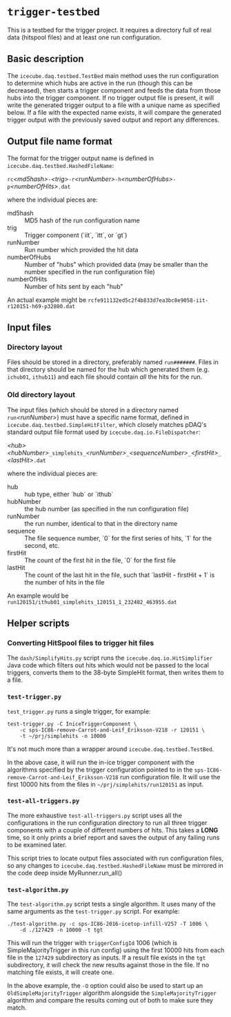 # `trigger-testbed`

This is a testbed for the trigger project.  It requires a directory full of
real data (hitspool files) and at least one run configuration.

## Basic description

The `icecube.daq.testbed.TestBed` main method uses the run
configuration to determine which hubs are active in the run (though
this can be decreased), then starts a trigger component and feeds the
data from those hubs into the trigger component.  If no trigger output
file is present, it will write the generated trigger output to a file
with a unique name as specified below.  If a file with the
expected name exists, it will compare the generated trigger output
with the previously saved output and report any differences.

## Output file name format

The format for the trigger output name is defined in
`icecube.daq.testbed.HashedFileName`:

`rc`*&lt;md5hash&gt;*`-`*&lt;trig&gt;*`-r`*&lt;runNumber&gt;*`-h`*&lt;numberOfHubs&gt;*`-p`*&lt;numberOfHits&gt;*`.dat`

where the individual pieces are:
<dl>
  <dt>md5hash</dt>
  <dd>MD5 hash of the run configuration name</dd>
  <dt>trig</dt>
  <dd>Trigger component (`iit`, `itt`, or `gt`)</dd>
  <dt>runNumber</dt>
  <dd>Run number which provided the hit data</dd>
  <dt>numberOfHubs</dt>
  <dd>Number of "hubs" which provided data (may be smaller than the
  number specified in the run configuration file)</dd>
  <dt>numberOfHits</dt>
  <dd>Number of hits sent by each "hub"</dd>
</dl>

An actual example might be
`rcfe911132ed5c2f4b833d7ea3bc8e9058-iit-r120151-h69-p32800.dat`

## Input files

### Directory layout

Files should be stored in a directory, preferably named `run#######`.  Files
in that directory should be named for the hub which generated them
(e.g. `ichub01`, `ithub11`) and each file should contain *all* the hits for
the run.

### Old directory layout

The input files (which should be stored in a directory
named `run`*&lt;runNumber&gt;*) must have a specific name format, defined in
`icecube.daq.testbed.SimpleHitFilter`, which closely matches pDAQ's standard
output file format used by `icecube.daq.io.FileDispatcher`:

*&lt;hub&gt;*_&lt;hubNumber&gt;_`_simplehits_`*&lt;runNumber&gt;*`_`*&lt;sequenceNumber&gt;*`_`*&lt;firstHit&gt;*`_`*&lt;lastHit&gt;*`.dat`

where the individual pieces are:
<dl>
  <dt>hub</dt>
  <dd>hub type, either `hub` or `ithub`</dd>
  <dt>hubNumber</dt>
  <dd>the hub number (as specified in the run configuration file)</dd>
  <dt>runNumber</dt>
  <dd>the run number, identical to that in the directory name</dd>
  <dt>sequence</dt>
  <dd>The file sequence number, `0` for the first series of hits, `1`
  for the second, etc.</dd>
  <dt>firstHit</dt>
  <dd>The count of the first hit in the file, `0` for the first file</dd>
  <dt>lastHit</dt>
  <dd>The count of the last hit in the file, such that `lastHit -
  firstHit + 1` is the number of hits in the file</dd>

An example would be
`run120151/ithub01_simplehits_120151_1_232482_463955.dat`

## Helper scripts

### Converting HitSpool files to trigger hit files

The `dash/SimplifyHits.py` script runs the `icecube.daq.io.HitSimplifier` Java
code which filters out hits which would not be passed to the local triggers,
converts them to the 38-byte SimpleHit format, then writes them to a file.

### `test-trigger.py`

`test_trigger.py` runs a single trigger, for example:

    test-trigger.py -C IniceTriggerComponent \
	    -c sps-IC86-remove-Carrot-and-Leif_Eriksson-V218 -r 120151 \
		-t ~/prj/simplehits -n 10000

It's not much more than a wrapper around
`icecube.daq.testbed.TestBed`.

In the above case, it will run the in-ice trigger component with the algorithms
specified by the trigger configuration pointed to in the
`sps-IC86-remove-Carrot-and-Leif_Eriksson-V218` run configuration file.  It
will use the first 10000 hits from the files in `~/prj/simplehits/run120151`
as input.

### `test-all-triggers.py`

The more exhaustive `test-all-triggers.py` script uses all the
configurations in the run configuration directory to run all three
trigger components with a couple of different numbers of hits.  This takes a
**LONG** time, so it only prints a brief report and saves the output of
any failing runs to be examined later.

This script tries to locate output files associated with run
configuration files, so any changes to
`icecube.daq.testbed.HashedFileName` must be mirrored in the code
deep inside MyRunner.run_all()

### `test-algorithm.py`

The `test-algorithm.py` script tests a single algorithm.  It uses many of the
same arguments as the `test-trigger.py` script.  For example:

	./test-algorithm.py -c sps-IC86-2016-icetop-infill-V257 -T 1006 \
		-d ./127429 -n 10000 -t tgt

This will run the trigger with `triggerConfigId` 1006 (which is
SimpleMajorityTrigger in this run config) using the first 10000 hits from
each file in the `127429` subdirectory as inputs.  If a result file exists in
the `tgt` subdirectory, it will check the new results against those in the file.
If no matching file exists, it will create one.

In the above example, the `-O` option could also be used to start up an
`OldSimpleMajorityTrigger` algorithm alongside the `SimpleMajorityTrigger`
algorithm and compare the results coming out of both to make sure they match.

